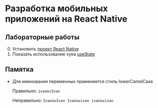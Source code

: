 # Разработка мобильных приложений на React Native

## Лабораторные работы

0. Установить [проект React Native](https://reactnative.dev/docs/environment-setup)
1. Показать использование хука [useState](https://beta.reactjs.org/reference/react/useState)

## Памятка

- Для именования переменных применяется стиль lowerCamelCase

  Правильно: `ivanovIvan`

  Неправильно: `IvanovIvan Ivanovivan ivanovivan`

